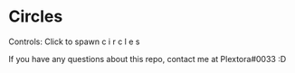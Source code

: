 # Circles

Controls: Click to spawn  c i r c l e s

If you have any questions about this repo, contact me at Plextora#0033 :D

